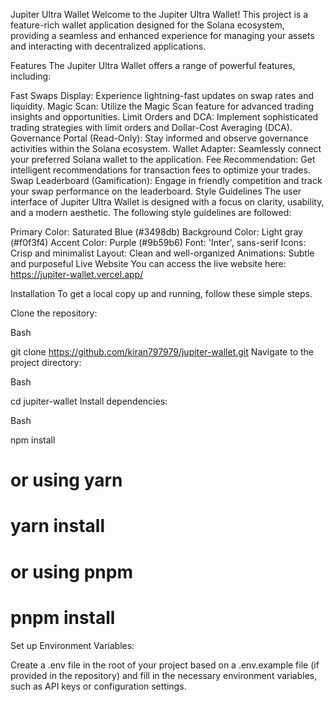 Jupiter Ultra Wallet
Welcome to the Jupiter Ultra Wallet! This project is a feature-rich wallet application designed for the Solana ecosystem, providing a seamless and enhanced experience for managing your assets and interacting with decentralized applications.

Features
The Jupiter Ultra Wallet offers a range of powerful features, including:

Fast Swaps Display: Experience lightning-fast updates on swap rates and liquidity.
Magic Scan: Utilize the Magic Scan feature for advanced trading insights and opportunities.
Limit Orders and DCA: Implement sophisticated trading strategies with limit orders and Dollar-Cost Averaging (DCA).
Governance Portal (Read-Only): Stay informed and observe governance activities within the Solana ecosystem.
Wallet Adapter: Seamlessly connect your preferred Solana wallet to the application.
Fee Recommendation: Get intelligent recommendations for transaction fees to optimize your trades.
Swap Leaderboard (Gamification): Engage in friendly competition and track your swap performance on the leaderboard.
Style Guidelines
The user interface of Jupiter Ultra Wallet is designed with a focus on clarity, usability, and a modern aesthetic. The following style guidelines are followed:

Primary Color: Saturated Blue (#3498db)
Background Color: Light gray (#f0f3f4)
Accent Color: Purple (#9b59b6)
Font: 'Inter', sans-serif
Icons: Crisp and minimalist
Layout: Clean and well-organized
Animations: Subtle and purposeful
Live Website
You can access the live website here: https://jupiter-wallet.vercel.app/

Installation
To get a local copy up and running, follow these simple steps.

Clone the repository:

Bash

git clone https://github.com/kiran797979/jupiter-wallet.git
Navigate to the project directory:

Bash

cd jupiter-wallet
Install dependencies:

Bash

npm install
# or using yarn
# yarn install
# or using pnpm
# pnpm install
Set up Environment Variables:

Create a .env file in the root of your project based on a .env.example file (if provided in the repository) and fill in the necessary environment variables, such as API keys or configuration settings.
